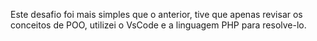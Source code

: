 Este desafio foi mais simples que o anterior, tive que apenas revisar os conceitos de POO, utilizei o VsCode e a linguagem PHP para resolve-lo.